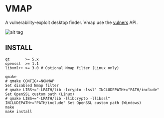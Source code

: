# VMAP

A vulnerability-exploit desktop finder. Vmap use the [vulners](https://vulners.com/api/v3/) API.

![alt tag](https://image.ibb.co/nK2ppv/vmap.png)

## INSTALL

```shell
qt       >= 5.x
openssl  >= 1.1
libxml++ >= 3.0 # Optional Nmap filter (Linux only)
```

```shell
qmake
# qmake CONFIG+=NONMAP                                                      Set disabled Nmap filter
# qmake LIBS+="-LPATH/lib -lcrypto -lssl" INCLUDEPATH+="PATH/include"       Set OpenSSL custom path (Linux)
# qmake LIBS+="-LPATH/lib -llibcrypto -llibssl" INCLUDEPATH+="PATH/include" Set OpenSSL custom path (Windows)
make
make install
```


